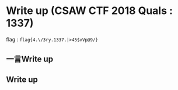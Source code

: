 # Write up (CSAW CTF 2018 Quals : 1337)

flag : `flag{4.\/3ry.1337.|>45$vVp@9/}`

## 一言Write up

## Write up


